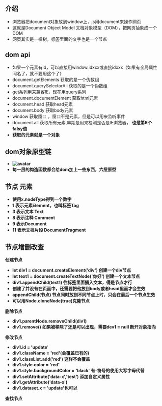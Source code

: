 ## 介绍
* 浏览器把document对象放到window上，js用document来操作网页
* 这就是Document Object Model 文档对象模型（DOM），把网页抽象成一个DOM
* 网页其实是一棵树，标签里面的文字也是一个节点

## dom api
* 如果一个元素有id，可以直接用window.idxxx或直接idxxx（如果有全局属性同名了，就不要用这个了）
* document.getElements 获取的是一个伪数组
* document.querySelectorAll 获取的是一个伪数组
* get系列用来兼容IE，现在用query系列
* document.documentElement 获取html元素
* document.head 获取head元素
* document.body 获取body元素
* window 获取窗口 ，窗口不是元素，但是可以用来监听事件
* document.all 获取所有元素,早期是用来检测是否是IE浏览器， <strong>也是第6个falsy值<strong>
* 获取的元素就是一个对象
## dom对象原型链
* ![avatar](https://static.xiedaimala.com/xdml/file/3ac7c224-c23d-491f-84b5-4fabfbeab9b8/2019-10-17-20-36-26.png)
* 每一层的构造函数都会给dom加上一些东西，六层原型
## 节点 元素 
* 使用x.nodeType得到一个数字
* 1 表示元素Element，也叫标签Tag
* 3 表示文本 Text
* 8 表示注释 Comment
* 9 表示Document 
* 11 表示文档片段 DocumentFragment
  
## 节点增删改查
创建节点
* let div1 = document.createElement('div') 创建一个div节点
* let text1 = document.createTextNode('你好') 创建一个文本节点
* div1.appendChild(text1) 往标签里面插入文本，得是节点才行
* 创建了并没有在页面中，还需要把他放到body或者head里面才会生效
* appendChild(节点) 节点同时放到不同节点上时，只会在最后一个节点生效
* 可以用Node.cloneNode(true)克隆节点

删除节点
* div1.parentNode.removeChild(div1)
* div1.remove() 如果被移除了还是可以出现，需要dev1 = null 断开对象指向

修改节点
* div1.id = 'update'
* div1.className = 'red'(会覆盖已有的)
* div1.classList.add('red') 这样不会覆盖
* div1.style.color = 'red'
* div1.style.backgroundColor = 'black' 有-符号的使用大写字母代替
* div1.setAttribute('data-x','test') 添加自定义属性
* div1.getAttribute('data-x')
* div1.dataset.x = 'update'也可以
  
查找节点
